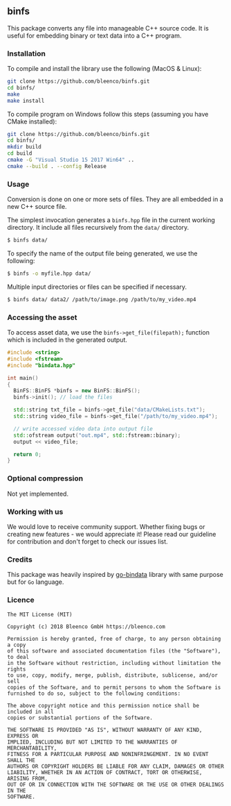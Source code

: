 ## binfs

This package converts any file into manageable C++ source code. It is useful for embedding binary or text data into a C++ program.

### Installation

To compile and install the library use the following (MacOS & Linux):

```sh
git clone https://github.com/bleenco/binfs.git
cd binfs/
make
make install
```

To compile program on Windows follow this steps (assuming you have CMake installed):

```sh
git clone https://github.com/bleenco/binfs.git
cd binfs/
mkdir build
cd build
cmake -G "Visual Studio 15 2017 Win64" ..
cmake --build . --config Release
```

### Usage

Conversion is done on one or more sets of files. They are all embedded in a new C++ source file.

The simplest invocation generates a `binfs.hpp` file in the current working directory. It include all files recursively from the `data/` directory.

```sh
$ binfs data/
```

To specify the name of the output file being generated, we use the following:

```sh
$ binfs -o myfile.hpp data/
```

Multiple input directories or files can be specified if necessary.

```sh
$ binfs data/ data2/ /path/to/image.png /path/to/my_video.mp4
```

### Accessing the asset

To access asset data, we use the `binfs->get_file(filepath);` function which is included in the generated output.

```c++
#include <string>
#include <fstream>
#include "bindata.hpp"

int main()
{
  BinFS::BinFS *binfs = new BinFS::BinFS();
  binfs->init(); // load the files

  std::string txt_file = binfs->get_file("data/CMakeLists.txt");
  std::string video_file = binfs->get_file("/path/to/my_video.mp4");

  // write accessed video data into output file
  std::ofstream output("out.mp4", std::fstream::binary);
  output << video_file;

  return 0;
}
```

### Optional compression

Not yet implemented.

### Working with us

We would love to receive community support. Whether fixing bugs or creating new features - we would appreciate it! Please read our guideline for contribution and don't forget to check our issues list.

### Credits

This package was heavily inspired by [go-bindata](https://github.com/jteeuwen/go-bindata) library with same purpose but for `Go` language.

### Licence

```
The MIT License (MIT)

Copyright (c) 2018 Bleenco GmbH https://bleenco.com

Permission is hereby granted, free of charge, to any person obtaining a copy
of this software and associated documentation files (the "Software"), to deal
in the Software without restriction, including without limitation the rights
to use, copy, modify, merge, publish, distribute, sublicense, and/or sell
copies of the Software, and to permit persons to whom the Software is
furnished to do so, subject to the following conditions:

The above copyright notice and this permission notice shall be included in all
copies or substantial portions of the Software.

THE SOFTWARE IS PROVIDED "AS IS", WITHOUT WARRANTY OF ANY KIND, EXPRESS OR
IMPLIED, INCLUDING BUT NOT LIMITED TO THE WARRANTIES OF MERCHANTABILITY,
FITNESS FOR A PARTICULAR PURPOSE AND NONINFRINGEMENT. IN NO EVENT SHALL THE
AUTHORS OR COPYRIGHT HOLDERS BE LIABLE FOR ANY CLAIM, DAMAGES OR OTHER
LIABILITY, WHETHER IN AN ACTION OF CONTRACT, TORT OR OTHERWISE, ARISING FROM,
OUT OF OR IN CONNECTION WITH THE SOFTWARE OR THE USE OR OTHER DEALINGS IN THE
SOFTWARE.
```
